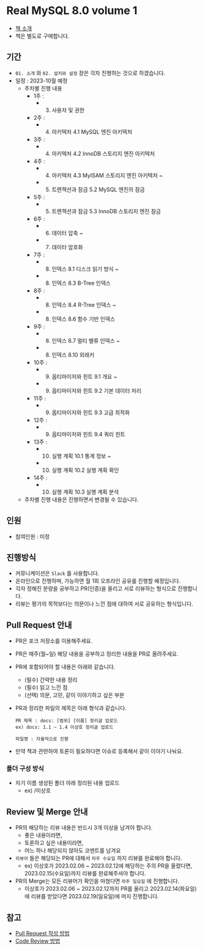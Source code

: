 # Real MySQL 8.0 volume 1

- [책 소개](https://www.yes24.com/Product/Goods/103415627)
- 책은 별도로 구매합니다.

## 기간

- `01. 소개` 와 `02. 설치와 설정` 장은 각자 진행하는 것으로 하겠습니다.
- 일정 : 2023-10월 예정
  - 주차별 진행 내용
    - 1주 :
      - 03. 사용자 및 권한
    - 2주 :
      - 04. 아키텍처 4.1 MySQL 엔진 아키텍처
    - 3주 :
      - 04. 아키텍처 4.2 InnoDB 스토리지 엔진 아키텍처
    - 4주 :
      - 04. 아키텍처 4.3 MyISAM 스토리지 엔진 아키텍처 ~
      - 05. 트랜잭션과 잠금 5.2 MySQL 엔진의 잠금
    - 5주 :
      - 05. 트랜잭션과 잠금 5.3 InnoDB 스토리지 엔진 잠금
    - 6주 :
      - 06. 데이터 압축 ~
      - 07. 데이터 암호화
    - 7주 :
      - 08. 인덱스 8.1 디스크 읽기 방식 ~
      - 08. 인덱스 8.3 B-Tree 인덱스
    - 8주 :
      - 08. 인덱스 8.4 R-Tree 인덱스 ~
      - 08. 인덱스 8.6 함수 기반 인덱스
    - 9주 :
      - 08. 인덱스 8.7 멀티 밸류 인덱스 ~
      - 08. 인덱스 8.10 외래키
    - 10주 :
      - 09. 옵티마이저와 힌트 9.1 개요 ~
      - 09. 옵티마이저와 힌트 9.2 기본 데이터 처리
    - 11주 :
      - 09. 옵티마이저와 힌트 9.3 고급 최적화
    - 12주 :
      - 09. 옵티마이저와 힌트 9.4 쿼리 힌트
    - 13주 :
      - 10. 실행 계획 10.1 통계 정보 ~
      - 10. 실행 계획 10.2 실행 계획 확인
    - 14주 :
      - 10. 실행 계획 10.3 실행 계획 분석
  - 주차별 진행 내용은 진행하면서 변경될 수 있습니다.

## 인원

- 참여인원 : 미정

## 진행방식

- 커뮤니케이션은 `Slack` 를 사용합니다.
- 온라인으로 진행하며, 가능하면 월 1회 오프라인 공유를 진행할 예정입니다.
- 각자 정해진 분량을 공부하고 PR(인증)을 올리고 서로 리뷰하는 형식으로 진행합니다.
- 리뷰는 평가의 목적보다는 의문이나 느낀 점에 대하여 서로 공유하는 형식입니다.

## Pull Request 안내

- PR은 포크 저장소를 이용해주세요.
- PR은 매주(월~일) 해당 내용을 공부하고 정리한 내용을 PR로 올려주세요.
- PR에 포함되어야 할 내용은 아래와 같습니다.
  - (필수) 간략한 내용 정리
  - (필수) 읽고 느낀 점
  - (선택) 의문, 고민, 같이 이야기하고 싶은 부분
- PR과 정리한 파일의 제목은 아래 형식과 같습니다.

  ```
  PR 제목 : docs: [범위] [이름] 정리글 업로드
  ex) docs: 1.1 ~ 1.4 이상호 정리글 업로드

  파일명 : 자율적으로 진행
  ```
- 만약 책과 관련하여 토론이 필요하다면 이슈로 등록해서 같이 이야기 나눠요.

### 폴더 구성 방식

- 자기 이름 생성된 폴더 아래 정리된 내용 업로드
  - ex) /이상호

## Review 및 Merge 안내

- PR의 해당하는 리뷰 내용은 반드시 3개 이상을 남겨야 합니다.
  - 좋은 내용이라면, 
  - 토론하고 싶은 내용이라면,
  - 어느 하나 해당되지 않아도 코멘트를 남겨요
- `리뷰어` 들은 해당되는 PR에 대해서 `차주 수요일` 까지 리뷰를 완료해야 합니다.
  - ex) 이상호가 2023.02.06 ~ 2023.02.12에 해당하는 주의 PR을 올렸다면, 2023.02.15(수요일)까지 리뷰를 완료해주셔야 합니다.
- PR의 Merge는 모든 리뷰어가 확인을 마쳤다면 `차주 일요일` 에 진행합니다.
  - 이상호가 2023.02.06 ~ 2023.02.12까지 PR를 올리고 2023.02.14(화요일)에 리뷰를 받았다면 2023.02.19(일요일)에 머지 진행합니다.

## 참고

- [Pull Request 작성 방법](https://github.com/bithumb-study/notification/blob/main/pull-request.md)
- [Code Review 방법](https://github.com/bithumb-study/notification/blob/main/code-review.md)

